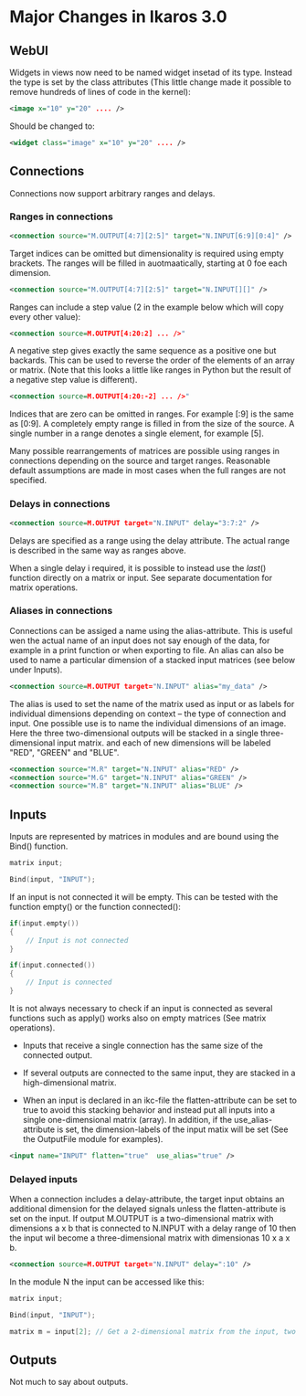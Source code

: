 Major Changes in Ikaros 3.0
============================

## WebUI

Widgets in views now need to be named widget insetad of its type. Instead the type is set by the class attributes (This little change made it possible to remove hundreds of lines of code in the kernel):

```xml
<image x="10" y="20" .... />
```

Should be changed to:

```xml
<widget class="image" x="10" y="20" .... />
```

## Connections

Connections now support arbitrary ranges and delays.

### Ranges in connections

```xml
<connection source="M.OUTPUT[4:7][2:5]" target="N.INPUT[6:9][0:4]" />
```

Target indices can be omitted but dimensionality is required using empty brackets. The ranges will be filled in auotmaatically, starting at 0 foe each dimension.

```xml
<connection source="M.OUTPUT[4:7][2:5]" target="N.INPUT[][]" />
```

Ranges can include a step value (2 in the example below which will copy every other value):

```xml
<connection source=M.OUTPUT[4:20:2] ... />"
```

A negative step gives exactly the same sequence as a positive one but backards. This can be used to reverse the order of the elements of an array or matrix. (Note that this looks a little like ranges in Python but the result of a negative step value is different).

```xml
<connection source=M.OUTPUT[4:20:-2] ... />"
```

Indices that are zero can be omitted in ranges. For example [:9] is the same as [0:9]. A completely empty range is filled in from the size of the source. A single number in a range denotes a single element, for example [5].

Many possible rearrangements of matrices are possible using ranges in connections depending on the source and target ranges. Reasonable default assumptions are made in most cases when the full ranges are not specified.

### Delays in connections

```xml
<connection source=M.OUTPUT target="N.INPUT" delay="3:7:2" />
```



Delays are specified as a range using the delay attribute. The actual range is described in the same way as ranges above.

When a single delay i required, it is possible to instead use the _last_() function directly on a matrix or input. See separate documentation for matrix operations.

### Aliases in connections

Connections can be assiged a name using the alias-attribute. This is useful wen the actual name of an input does not say enough of the data, for example in a print function or when exporting to file. An alias can also be used to name a particular dimension of a stacked input matrices (see below under Inputs).

```xml
<connection source=M.OUTPUT target="N.INPUT" alias="my_data" />
```

The alias is used to set the name of the matrix used as input or as labels for individual dimensions depending on context – the type of connection and input. One possible use is to name the individual dimensions of an image. Here the three two-dimensional outputs will be stacked in a single three-dimensional input matrix. and each of new dimensions will be labeled "RED", "GREEN" and "BLUE".

```xml
<connection source="M.R" target="N.INPUT" alias="RED" />
<connection source="M.G" target="N.INPUT" alias="GREEN" />
<connection source="M.B" target="N.INPUT" alias="BLUE" />
```

## Inputs

Inputs are represented by matrices in modules and are bound using the Bind() function.

```C++
matrix input;

Bind(input, "INPUT");
```

If an input is not connected it will be empty. This can be tested with the function empty() or the function connected():

```C++
if(input.empty())
{
    // Input is not connected
}

if(input.connected())
{
    // Input is connected
}
```

It is not always necessary to check if an input is connected as several functions such as apply() works also on empty matrices (See matrix operations).

- Inputs that receive a single connection has the same size of the connected output.

- If several outputs are connected to the same input, they are stacked in a high-dimensional matrix.

- When an input is declared in an ikc-file the flatten-attribute can be set to true to avoid this stacking behavior and instead put all inputs into a single one-dimensional matrix (array). In addition, if the use_alias-attribute is set, the dimension-labels of the input matix will be set (See the OutputFile module for examples).

```xml
<input name="INPUT" flatten="true"  use_alias="true" />
```

### Delayed inputs

When a connection includes a delay-attribute, the target input obtains an additional dimension for the delayed signals unless the flatten-attribute is set on the input. If output M.OUTPUT is a two-dimensional matrix with dimensions a x b that is connected to N.INPUT with a delay range of 10 then the input wil become a three-dimensional matrix with dimensionas 10 x a x b.

```xml
<connection source=M.OUTPUT target="N.INPUT" delay=":10" />
```

In the module N the input can be accessed like this:

```C++
matrix input;

Bind(input, "INPUT");

matrix m = input[2]; // Get a 2-dimensional matrix from the input, two ticks back
```



## Outputs

Not much to say about outputs.